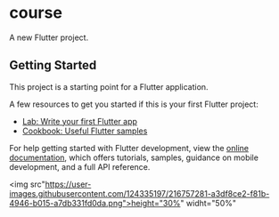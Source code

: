 # course

A new Flutter project.

## Getting Started

This project is a starting point for a Flutter application.

A few resources to get you started if this is your first Flutter project:

- [Lab: Write your first Flutter app](https://docs.flutter.dev/get-started/codelab)
- [Cookbook: Useful Flutter samples](https://docs.flutter.dev/cookbook)

For help getting started with Flutter development, view the
[online documentation](https://docs.flutter.dev/), which offers tutorials,
samples, guidance on mobile development, and a full API reference.

<p>

<img src"https://user-images.githubusercontent.com/124335197/216757281-a3df8ce2-f81b-4946-b015-a7db331fd0da.png">height="30%" widht="50%"

</p>
